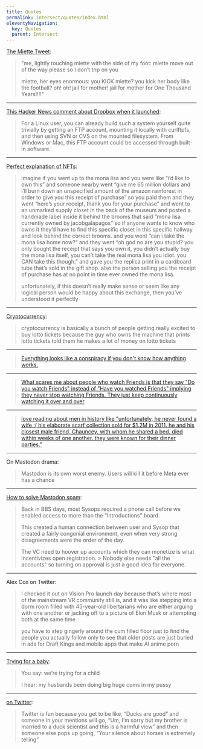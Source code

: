 ```yaml
---
title: Quotes
permalink: intersect/quotes/index.html
eleventyNavigation:
  key: Quotes
  parent: Intersect
---
```


[The Miette Tweet](https://twitter.com/tricialockwood/status/1108102037072433153?lang=en):

> "me, lightly touching miette with the side of my foot: miette move out of the way please so I don’t trip on you
> 
> miette, her eyes enormous: you KICK miette? you kick her body like the football? oh! oh! jail for mother! jail for mother for One Thousand Years!!!!"

---

[This Hacker News comment about Dropbox when it launched](https://news.ycombinator.com/item?id=9224):

> For a Linux user, you can already build such a system yourself quite trivially by getting an FTP account, mounting it locally with curlftpfs, and then using SVN or CVS on the mounted filesystem. From Windows or Mac, this FTP account could be accessed through built-in software.

---

[Perfect explanation of NFTs](https://queersamus.tumblr.com/post/649552477605249025):

> imagine if you went up to the mona lisa and you were like “i’d like to own this” and someone nearby went “give me 65 million dollars and i’ll burn down an unspecified amount of the amazon rainforest in order to give you this receipt of purchase” so you paid them and they went “here’s your receipt, thank you for your purchase” and went to an unmarked supply closet in the back of the museum and posted a handmade label inside it behind the brooms that said “mona lisa currently owned by jacobgalapagos” so if anyone wants to know who owns it they’d have to find this specific closet in this specific hallway and look behind the correct brooms. and you went “can i take the mona lisa home now?” and they went “oh god no are you stupid? you only bought the receipt that says you own it, you didn’t actually buy the mona lisa itself, you can’t take the real mona lisa you idiot. you CAN take this though.” and gave you the replica print in a cardboard tube that’s sold in the gift shop. also the person selling you the receipt of purchase has at no point in time ever owned the mona lisa.
>
> unfortunately, if this doesn’t really make sense or seem like any logical person would be happy about this exchange, then you’ve understood it perfectly

---

[Cryptocurrency](https://twitter.com/SaddestRobots/status/1511711771211571201):

> cryptocurrency is basically a bunch of people getting really excited to buy lotto tickets because the guy who owns the machine that prints lotto tickets told them he makes a lot of money on lotto tickets

---

> [Everything looks like a conspiracy if you don't know how anything works.](https://twitter.com/jpgftw/status/1433810574366838788)

---

> [What scares me about people who watch Friends is that they say "Do you watch Friends" instead of "Have you watched Friends" implying they never stop watching Friends. They just keep continuously watching it over and over](https://twitter.com/clintonio12/status/1075207271163015168)

---

> [love reading about men in history like "unfortunately, he never found a wife :( his elaborate scarf collection sold for $1.2M in 2011. he and his closest male friend, Chauncey, with whom he shared a bed, died within weeks of one another. they were known for their dinner parties."](https://twitter.com/calebsaysthings/status/1211747052079722503?lang=en)

---

On Mastodon drama:

> Mastodon is its own worst enemy. Users will kill it before Meta ever has a chance

---

[How to solve Mastodon spam](https://growers.social/@jpaskaruk/111953150154243985):

> Back in BBS days, most Sysops required a phone call before we enabled access to more than the "Introductions" board.
> 
> This created a human connection between user and Sysop that created a fairly congenial environment, even when very strong disagreements were the order of the day.
>
> The VC need to hoover up accounts which they can monetize is what incentivizes open registration. > Nobody else needs "all the accounts" so turning on approval is just a good idea for everyone.

---

Alex Cox on Twitter:

> I checked it out on Vision Pro launch day because that’s where most of the mainstream VR community still is, and it was like stepping into a dorm room filled with 45-year-old libertarians who are either arguing with one another or jacking off to a picture of Elon Musk or attempting both at the same time
>
> you have to step gingerly around the cum filled floor just to find the people you actually follow only to see that older posts are just buried in ads for Draft Kings and mobile apps that make AI anime porn

---


[Trying for a baby](https://twitter.com/ninaoyama/status/1084357877253300227?lang=en):

> You say: we’re trying for a child 
>
> I hear: my husbands been doing big huge cums in my pussy

---

[on Twitter](https://twitter.com/MikeDrucker/status/1137068315229208578?lang=en):

> Twitter is fun because you get to be like, “Ducks are good” and someone in your mentions will go, “Um, I’m sorry but my brother is married to a duck scientist and this is a harmful view” and then someone else pops up going, “Your silence about horses is extremely telling”